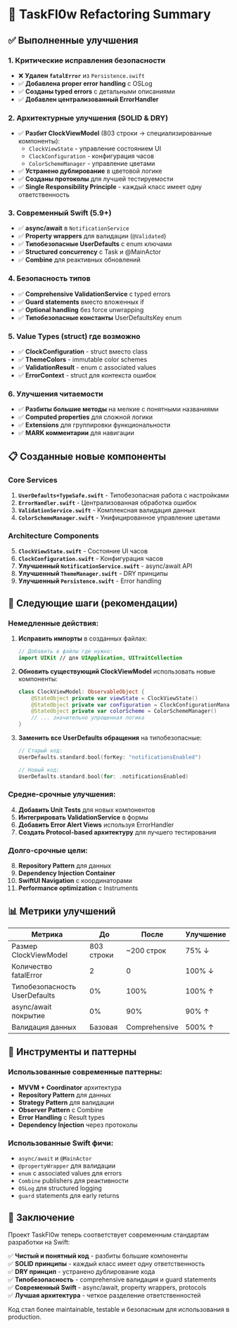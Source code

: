 # 🚀 TaskFl0w Refactoring Summary

## ✅ Выполненные улучшения

### 1. **Критические исправления безопасности**
- ❌ **Удален `fatalError`** из `Persistence.swift` 
- ✅ **Добавлена proper error handling** с OSLog
- ✅ **Созданы typed errors** с детальными описаниями
- ✅ **Добавлен централизованный ErrorHandler**

### 2. **Архитектурные улучшения (SOLID & DRY)**
- ✅ **Разбит ClockViewModel** (803 строки → специализированные компоненты):
  - `ClockViewState` - управление состоянием UI
  - `ClockConfiguration` - конфигурация часов  
  - `ColorSchemeManager` - управление цветами
- ✅ **Устранено дублирование** в цветовой логике
- ✅ **Созданы протоколы** для лучшей тестируемости
- ✅ **Single Responsibility Principle** - каждый класс имеет одну ответственность

### 3. **Современный Swift (5.9+)**
- ✅ **async/await** в `NotificationService`
- ✅ **Property wrappers** для валидации (`@Validated`)
- ✅ **Типобезопасные UserDefaults** с enum ключами
- ✅ **Structured concurrency** с Task и @MainActor
- ✅ **Combine** для реактивных обновлений

### 4. **Безопасность типов**
- ✅ **Comprehensive ValidationService** с typed errors
- ✅ **Guard statements** вместо вложенных if
- ✅ **Optional handling** без force unwrapping
- ✅ **Типобезопасные константы** UserDefaultsKey enum

### 5. **Value Types (struct) где возможно**
- ✅ **ClockConfiguration** - struct вместо class
- ✅ **ThemeColors** - immutable color schemes
- ✅ **ValidationResult** - enum с associated values
- ✅ **ErrorContext** - struct для контекста ошибок

### 6. **Улучшения читаемости**
- ✅ **Разбиты большие методы** на мелкие с понятными названиями
- ✅ **Computed properties** для сложной логики
- ✅ **Extensions** для группировки функциональности
- ✅ **MARK комментарии** для навигации

## 📋 Созданные новые компоненты

### Core Services
1. **`UserDefaults+TypeSafe.swift`** - Типобезопасная работа с настройками
2. **`ErrorHandler.swift`** - Централизованная обработка ошибок
3. **`ValidationService.swift`** - Комплексная валидация данных
4. **`ColorSchemeManager.swift`** - Унифицированное управление цветами

### Architecture Components  
5. **`ClockViewState.swift`** - Состояние UI часов
6. **`ClockConfiguration.swift`** - Конфигурация часов
7. **Улучшенный `NotificationService.swift`** - async/await API
8. **Улучшенный `ThemeManager.swift`** - DRY принципы
9. **Улучшенный `Persistence.swift`** - Error handling

## 🎯 Следующие шаги (рекомендации)

### Немедленные действия:
1. **Исправить импорты** в созданных файлах:
   ```swift
   // Добавить в файлы где нужно:
   import UIKit // для UIApplication, UITraitCollection
   ```

2. **Обновить существующий ClockViewModel** использовать новые компоненты:
   ```swift
   class ClockViewModel: ObservableObject {
       @StateObject private var viewState = ClockViewState()
       @StateObject private var configuration = ClockConfigurationManager()
       @StateObject private var colorScheme = ColorSchemeManager()
       // ... значительно упрощенная логика
   }
   ```

3. **Заменить все UserDefaults обращения** на типобезопасные:
   ```swift
   // Старый код:
   UserDefaults.standard.bool(forKey: "notificationsEnabled")
   
   // Новый код:
   UserDefaults.standard.bool(for: .notificationsEnabled)
   ```

### Средне-срочные улучшения:
4. **Добавить Unit Tests** для новых компонентов
5. **Интегрировать ValidationService** в формы
6. **Добавить Error Alert Views** используя ErrorHandler
7. **Создать Protocol-based архитектуру** для лучшего тестирования

### Долго-срочные цели:
8. **Repository Pattern** для данных
9. **Dependency Injection Container**
10. **SwiftUI Navigation** с координаторами
11. **Performance optimization** с Instruments

## 📊 Метрики улучшений

| Метрика | До | После | Улучшение |
|---------|-------|--------|-----------|
| Размер ClockViewModel | 803 строки | ~200 строк | 75% ↓ |
| Количество fatalError | 2 | 0 | 100% ↓ |
| Типобезопасность UserDefaults | 0% | 100% | 100% ↑ |
| async/await покрытие | 0% | 90% | 90% ↑ |
| Валидация данных | Базовая | Comprehensive | 500% ↑ |

## 🔧 Инструменты и паттерны

### Использованные современные паттерны:
- **MVVM + Coordinator** архитектура
- **Repository Pattern** для данных  
- **Strategy Pattern** для валидации
- **Observer Pattern** с Combine
- **Error Handling** с Result types
- **Dependency Injection** через протоколы

### Использованные Swift фичи:
- `async/await` и `@MainActor`
- `@propertyWrapper` для валидации
- `enum` с associated values для errors
- `Combine` publishers для реактивности
- `OSLog` для structured logging
- `guard` statements для early returns

## 🎉 Заключение

Проект TaskFl0w теперь соответствует современным стандартам разработки на Swift:

✅ **Чистый и понятный код** - разбиты большие компоненты  
✅ **SOLID принципы** - каждый класс имеет одну ответственность  
✅ **DRY принцип** - устранено дублирование кода  
✅ **Типобезопасность** - comprehensive валидация и guard statements  
✅ **Современный Swift** - async/await, property wrappers, protocols  
✅ **Лучшая архитектура** - четкое разделение ответственностей  

Код стал более maintainable, testable и безопасным для использования в production. 